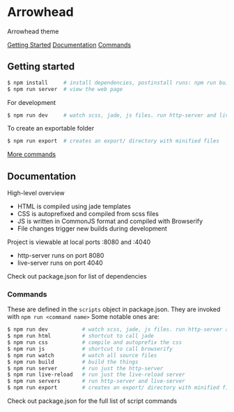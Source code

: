 # Arrowhead

Arrowhead theme

[Getting Started](#getting-started)
[Documentation](#documentation)
[Commands](#commands)



## Getting started

```bash
$ npm install     # install dependencies, postinstall runs: npm run build
$ npm run server  # view the web page
```

For development
```bash
$ npm run dev     # watch scss, jade, js files. run http-server and live-server
```

To create an exportable folder
```bash
$ npm run export  # creates an export/ directory with minified files
```
[More commands](#commands)


## Documentation

High-level overview
- HTML is compiled using jade templates
- CSS is autoprefixed and compiled from scss files
- JS is written in CommonJS format and compiled with Browserify
- File changes trigger new builds during development

Project is viewable at local ports :8080 and :4040
- http-server runs on port 8080
- live-server runs on port 4040

Check out package.json for list of dependencies


### Commands

These are defined in the `scripts` object in package.json. They are invoked with `npm run <command name>`
Some notable ones are:
```bash
$ npm run dev           # watch scss, jade, js files. run http-server and live-server
$ npm run html          # shortcut to call jade
$ npm run css           # compile and autoprefix the css
$ npm run js            # shortcut to call browserify
$ npm run watch         # watch all source files
$ npm run build         # build the things
$ npm run server        # run just the http-server
$ npm run live-reload   # run just the live-reload server
$ npm run servers       # run http-server and live-server
$ npm run export        # creates an export/ directory with minified files
```
Check out package.json for the full list of script commands
